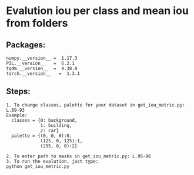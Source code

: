 # Evalution iou per class and mean iou from folders
## Packages:
```
numpy.__version__ =  1.17.3
PIL.__version__   =  6.2.1
tqdm.__version__  =  4.38.0
torch.__version__   =  1.3.1
```
## Steps:
```
1. To change classes, palette for your dataset in get_iou_metric.py: L.89-93
Example:
  classes = {0: background,
             1: building,
             2: car}
  palette = {(0, 0, 0):0,
             (125, 0, 125):1,
             (255, 0, 0):2}

2. To enter path to masks in get_iou_metric.py: L.95-96
3. To run the evalution, just type:
python get_iou_metric.py 
```
